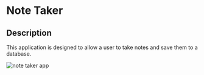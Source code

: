 # Note Taker

## Description

This application is designed to allow a user to take notes and save them to a database. 


![note taker app](./public/assets/css/images/screenshot.jpg)
